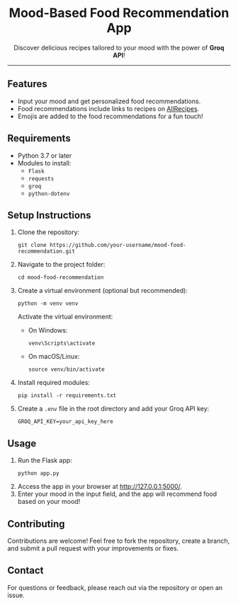 <h1 align="center">Mood-Based Food Recommendation App</h1>
<p align="center">Discover delicious recipes tailored to your mood with the power of <strong>Groq API</strong>!</p>

<hr>

<h2>Features</h2>
<ul>
  <li>Input your mood and get personalized food recommendations.</li>
  <li>Food recommendations include links to recipes on <a href="https://www.allrecipes.com/">AllRecipes</a>.</li>
  <li>Emojis are added to the food recommendations for a fun touch!</li>
</ul>

<h2>Requirements</h2>
<ul>
  <li>Python 3.7 or later</li>
  <li>Modules to install:
    <ul>
      <li><code>Flask</code></li>
      <li><code>requests</code></li>
      <li><code>groq</code></li>
      <li><code>python-dotenv</code></li>
    </ul>
  </li>
</ul>

<h2>Setup Instructions</h2>
<ol>
  <li>Clone the repository:
    <pre><code>git clone https://github.com/your-username/mood-food-recommendation.git</code></pre>
  </li>
  <li>Navigate to the project folder:
    <pre><code>cd mood-food-recommendation</code></pre>
  </li>
  <li>Create a virtual environment (optional but recommended):
    <pre><code>python -m venv venv</code></pre>
    <p>Activate the virtual environment:</p>
    <ul>
      <li>On Windows:
        <pre><code>venv\Scripts\activate</code></pre>
      </li>
      <li>On macOS/Linux:
        <pre><code>source venv/bin/activate</code></pre>
      </li>
    </ul>
  </li>
  <li>Install required modules:
    <pre><code>pip install -r requirements.txt</code></pre>
  </li>
  <li>Create a <code>.env</code> file in the root directory and add your Groq API key:
    <pre><code>GROQ_API_KEY=your_api_key_here</code></pre>
  </li>
</ol>

<h2>Usage</h2>
<ol>
  <li>Run the Flask app:
    <pre><code>python app.py</code></pre>
  </li>
  <li>Access the app in your browser at <a href="http://127.0.0.1:5000/">http://127.0.0.1:5000/</a>.</li>
  <li>Enter your mood in the input field, and the app will recommend food based on your mood!</li>
</ol>

<h2>Contributing</h2>
<p>Contributions are welcome! Feel free to fork the repository, create a branch, and submit a pull request with your improvements or fixes.</p>

<h2>Contact</h2>
<p>For questions or feedback, please reach out via the repository or open an issue.</p>
